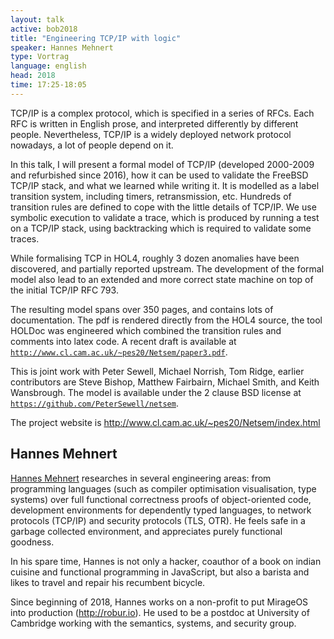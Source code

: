 ```yaml
---
layout: talk
active: bob2018
title: "Engineering TCP/IP with logic"
speaker: Hannes Mehnert
type: Vortrag
language: english
head: 2018
time: 17:25-18:05
---
```


TCP/IP is a complex protocol, which is specified in a series of RFCs.
Each RFC is written in English prose, and interpreted differently by
different people.  Nevertheless, TCP/IP is a widely deployed network
protocol nowadays, a lot of people depend on it.

In this talk, I will present a formal model of TCP/IP (developed
2000-2009 and refurbished since 2016), how it can be used to validate
the FreeBSD TCP/IP stack, and what we learned while writing it.  It is
modelled as a label transition system, including timers, retransmission,
etc.  Hundreds of transition rules are defined to cope with the little
details of TCP/IP.  We use symbolic execution to validate a trace, which
is produced by running a test on a TCP/IP stack, using backtracking
which is required to validate some traces.

While formalising TCP in HOL4, roughly 3 dozen anomalies have been
discovered,
and partially reported upstream.  The development of the formal model also
lead to an extended and more correct state machine on top of the initial
TCP/IP
RFC 793.

The resulting model spans over 350 pages, and contains lots of
documentation.  The pdf is rendered directly from the HOL4 source, the
tool HOLDoc was engineered which combined the transition rules and
comments into latex code.  A recent draft is available at
[`http://www.cl.cam.ac.uk/~pes20/Netsem/paper3.pdf`](http://www.cl.cam.ac.uk/~pes20/Netsem/paper3.pdf).

This is joint work with Peter Sewell, Michael Norrish, Tom Ridge,
earlier contributors are Steve Bishop, Matthew Fairbairn, Michael
Smith, and Keith Wansbrough.  The model is available under the 2
clause BSD license at
[`https://github.com/PeterSewell/netsem`](https://github.com/PeterSewell/netsem).

The project website is http://www.cl.cam.ac.uk/~pes20/Netsem/index.html

## Hannes Mehnert

[Hannes Mehnert](https://hannes.nqsb.io) researches in several
engineering areas: from programming languages (such as compiler
optimisation visualisation, type systems) over full functional
correctness proofs of object-oriented code, development environments
for dependently typed languages, to network protocols (TCP/IP) and
security protocols (TLS, OTR).  He feels safe in a garbage collected
environment, and appreciates purely functional goodness.

In his spare time, Hannes is not only a hacker, coauthor of a book on
indian cuisine and functional programming in JavaScript, but also a
barista and likes to travel and repair his recumbent bicycle.

Since beginning of 2018, Hannes works on a non-profit to put MirageOS
into production (http://robur.io).  He used to be a postdoc at
University of Cambridge working with the semantics, systems, and
security group.


